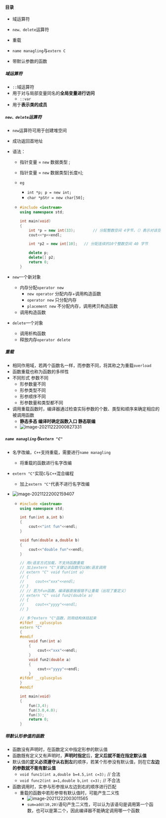 #### 目录

* 域运算符
* `new、delete`运算符
* 重载
* `name managling`与`extern C` 

* 带默认参数的函数

##### 域运算符

* `::`域运算符
* 用于对与局部变量同名的**全局变量进行访问**
  * `::var`
* 用于**表示类的成员**

##### `new、delete`运算符

* `new`运算符可用于创建堆空间

* 成功返回首地址

* 语法：

  * 指针变量 = `new` 数据类型 ;

  * 指针变量 = `new` 数据类型[长度n];

  * `eg`

    * `int *p; p = new int;`
    * `char *pStr = new char[50];`

  * ```c++
    #include <iostream>
    using namespace std;
    
    int main(void)
    {
        int *p = new int(33);        // 分配整数空间 4字节，（）表示对该空间进行初始化
        cout<<*p<<endl;
    
        int *p2 = new int[10];   // 分配连续的10个整数空间 40 字节
    
        delete p;
        delete[] p2;
        return 0;
    }
    ```

* `new`一个新对象

  * 内存分配`operator new`
    * `new operator` 分配内存+调用构造函数
    * `operator new` 只分配内存
    * `placement new` 不分配内存，调用拷贝构造函数
  * 调用构造函数

* `delete`一个对象

  * 调用析构函数
  * 释放内存`operator delete`

##### 重载 

* 相同作用域，若两个函数名一样，而参数不同，将其称之为重载`overload`
* 函数重载也称为函数的多样性
* 不同形式 参数不同
  * 形参数量不同
  * 形参类型不同
  * 形参顺序不同
  * 形参数量和类型都不同
* 调用重载函数时，编译器通过检查实际参数的个数、类型和顺序来确定相应的被调用函数
  * **静态多态 编译时确定函数入口 静态联编**
  * ![image-20211222000827331](c%E5%88%B0c++2.assets/image-20211222000827331.png)

##### `name managling`与`extern "C"`

* 名字改编，`C++`支持重载，需要进行`name managling`

  * 将重载的函数进行名字改编

* `extern "C"`实现`C`与`C++`混合编程 

  * 加上`extern "C"`代表不进行名字改编

* ![image-20211222002159407](c%E5%88%B0c++2.assets/image-20211222002159407.png)

  * ```c++
    #include <iostream>
    using namespace std;
    
    int fun(int a,int b)
    {
        cout<<"int fun"<<endl;
    }
    
    void fun(double a,double b)
    {
        cout<<"double fun"<<endl;
    }
    
    // 用c语言方式加载，不支持函数重载
    // 加上extern "C"关键让该函数可以被c语言调用
    // extern "C" void fun(int a)
    // {
    //     cout<<"xxx"<<endl;
    // }
    // // 若为fun函数，编译器直接报错不让重载（出现了重定义）
    // extern "C" void fun2(double a)
    // {
    //     cout<<"yyyy"<<endl;
    // }
    
    // 多个extern "C"函数，则用结构体括起来
    #ifdef __cpluscplus
    extern "C"
    {
    #endif
        void fun(int a)
        {
            cout<<"xxx"<<endl;
        }   
        void fun2(double a)
        {
            cout<<"yyyy"<<endl;
        }
    #ifdef __cpluscplus
    }
    #endif
    
    int main(void)
    {
        fun(3,4);
        fun(3.0,4.0);
        fun(3);
        return 0;
    }
    ```

##### 带默认形参值的函数

* 函数没有声明时，在函数定义中指定形参的默认值
* 函数既有定义又有声明时，**声明时指定**后，**定义后就不能在指定默认值**
* 默认值的**定义必须遵守从右到左**的顺序，若某个形参没有默认值，则在它**左边的参数就不能有默认值**
  * `void func1(int a,double b=4.5,int c=3);` // 合法
  * `void func2(int a=1,double b,int c=3);`    // 不合法
* 函数调用时，实参与形参按从左边到右的顺序进行匹配
  * 重载的函数中若形参带有默认值时，可能产生二义性
    * ![image-20211222003011565](c%E5%88%B0c++2.assets/image-20211222003011565.png)
    * `sum=add(10,20)`语句产生二义性，可以认为该语句是调用第一个函数，也可以是第二个，因此编译器不能确定调用哪一个函数 